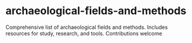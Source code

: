 # archaeological-fields-and-methods
Comprehensive list of archaeological fields and methods. Includes resources for study, research, and tools. Contributions welcome
